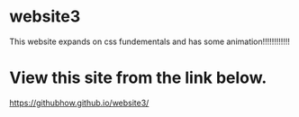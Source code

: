 # website3
This website expands on css fundementals and has some animation!!!!!!!!!!!!
# View this site from the link below.
https://githubhow.github.io/website3/